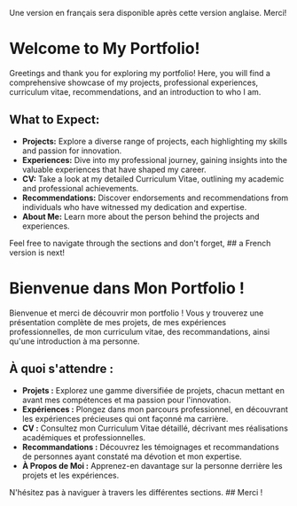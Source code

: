 Une version en français sera disponible après cette version anglaise. Merci!
# Welcome to My Portfolio!

Greetings and thank you for exploring my portfolio! Here, you will find a comprehensive showcase of my projects, professional experiences, curriculum vitae, recommendations, and an introduction to who I am.

## What to Expect:
- **Projects:** Explore a diverse range of projects, each highlighting my skills and passion for innovation.
- **Experiences:** Dive into my professional journey, gaining insights into the valuable experiences that have shaped my career.
- **CV:** Take a look at my detailed Curriculum Vitae, outlining my academic and professional achievements.
- **Recommendations:** Discover endorsements and recommendations from individuals who have witnessed my dedication and expertise.
- **About Me:** Learn more about the person behind the projects and experiences.

Feel free to navigate through the sections and don't forget, ## a French version is next!
 

# Bienvenue dans Mon Portfolio !

Bienvenue et merci de découvrir mon portfolio ! Vous y trouverez une présentation complète de mes projets, de mes expériences professionnelles, de mon curriculum vitae, des recommandations, ainsi qu'une introduction à ma personne.

## À quoi s'attendre :
- **Projets :** Explorez une gamme diversifiée de projets, chacun mettant en avant mes compétences et ma passion pour l'innovation.
- **Expériences :** Plongez dans mon parcours professionnel, en découvrant les expériences précieuses qui ont façonné ma carrière.
- **CV :** Consultez mon Curriculum Vitae détaillé, décrivant mes réalisations académiques et professionnelles.
- **Recommandations :** Découvrez les témoignages et recommandations de personnes ayant constaté ma dévotion et mon expertise.
- **À Propos de Moi :** Apprenez-en davantage sur la personne derrière les projets et les expériences.

N'hésitez pas à naviguer à travers les différentes sections. ## Merci !





